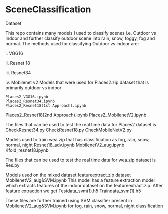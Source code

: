 # SceneClassification
Dataset

This repo contains many models I used to classify scenes i.e. Outdoor vs Indoor and further classify outdoor scene into rain, snow, foggy, fog and normal.
The methods used for classifying Outdoor vs indoor are:

i. VGG16

ii. Resnet 18

iii. Resnet34

iv. Mobilenet v2
Models that were used for Places2.zip dataset that is primarily outdoor vs indoor

    Places2_VGG16.ipynb
    Places2_Resnet34.ipynb
    Places2_Resnet18(1st Approach).ipynb
Places2_Resnet18(2nd Approach).ipynb
Places2_MobilenetV2.ipynb

The files that can be used to test the real time data for Places2 dataset is
    CheckResnet34.py
    CheckResnet18.py
    CheckMobileNetV2.py

Models used to train wea.zip that has classification as fog, rain, snow, normal, night
    Resnet18_adv.ipynb
    MobilenetV2_aug.ipynb
    Kfold_resnet18.ipynb

The files that can be used to test the real time data for wea.zip  dataset is
    Res.py


Models used on the mixed dataset featureextract.zip dataset
    MobilenetV2_aug&SVM.ipynb
This model has a feature extraction model which extracts features of the indoor dataset on the featureextract.zip. After feature extraction we get 
    Testdata_svm(1).h5
    Traindata_svm(1).h5

These files are further trained using SVM classifier present in MobilenetV2_aug&SVM.ipynb for fog, rain, snow, normal, night classification

